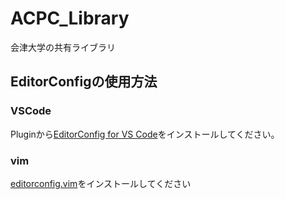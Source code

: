 # ACPC_Library
会津大学の共有ライブラリ


## EditorConfigの使用方法
### VSCode
Pluginから[EditorConfig for VS Code](https://marketplace.visualstudio.com/items?itemName=EditorConfig.EditorConfig)をインストールしてください。

### vim
[editorconfig.vim](https://github.com/editorconfig/editorconfig-vim)をインストールしてください

